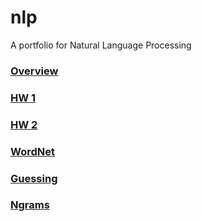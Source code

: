 # nlp
A portfolio for Natural Language Processing

### [Overview](https://sanozie.github.io/nlp/overview)
### [HW 1](https://sanozie.github.io/nlp/code/hw1/doc)
### [HW 2](https://sanozie.github.io/nlp/code/hw2.pdf)
### [WordNet](https://sanozie.github.io/nlp/code/wordnet)
### [Guessing](https://sanozie.github.io/nlp/code/guessing)
### [Ngrams](https://sanozie.github.io/nlp/code/ngrams)